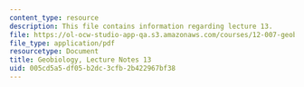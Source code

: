 ```yaml
---
content_type: resource
description: This file contains information regarding lecture 13.
file: https://ol-ocw-studio-app-qa.s3.amazonaws.com/courses/12-007-geobiology-spring-2013/005cd5a5df05b2dc3cfb2b422967bf38_MIT12_007S13_Lec13.pdf
file_type: application/pdf
resourcetype: Document
title: Geobiology, Lecture Notes 13
uid: 005cd5a5-df05-b2dc-3cfb-2b422967bf38
---
```

